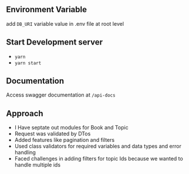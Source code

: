 ## Environment Variable

add `DB_URI` variable value in .env file at root level

## Start Development server

- `yarn`
- `yarn start`

## Documentation

Access swagger documentation at `/api-docs`

## Approach

- I Have septate out modules for Book and Topic
- Request was validated by DTos 
- Added features like pagination and filters
- Used class validators for required variables and data types and error handling
- Faced challenges in adding filters for topic Ids because we wanted to handle multiple ids
